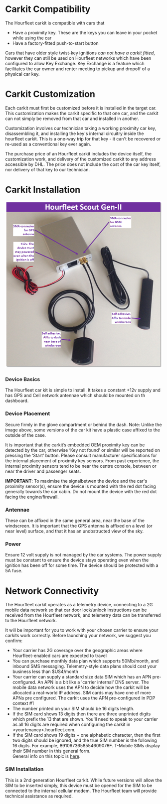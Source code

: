 # Carkit Compatibility   
The Hourfleet carkit is compatible with cars that  
- Have a proximity key. These are the keys you can leave in your pocket while using the car  
- Have a factory-fitted push-to-start button

Cars that have older style twist-key ignitions *can not have a carkit fitted*, however they can still be used on Hourfleet networks which have been configured to allow Key Exchange. Key Exchange is a feature which facilitates the car owner and renter meeting to pickup and dropoff of a physical car key.  

# Carkit Customization
Each carkit must first be customized before it is installed in the target car. This customization makes the carkit specific to that one car, and the carkit can not simply be removed from that car and installed in another.

Customization involves our technician taking a working proximity car key, disassembling it, and installing the key's internal circuitry inside the hourfleet carkit. This is a one-way trip for that key - it can't be recovered or re-used as a conventional key ever again. 

The purchase price of an Hourfleet carkit includes the device itself, the customization work, and delivery of the customized carkit to any address accessible by DHL. The price does not include the cost of the car key itself, nor delivery of that key to our technician.

# Carkit Installation
![](images/Mindkin-Scout-Gen2-RevF-Diagram.png) 

### Device Basics
The Hourfleet car kit is simple to install. It takes a constant +12v supply and has GPS and Cell network antennae which should be mounted on th dashboard. 

### Device Placement  
Secure firmly in the glove compartment or behind the dash. Note: Unlike the image above, some versions of the car kit have a plastic case affixed to the outside of the case.

It is important that the carkit’s embedded OEM proximity key can be detected by the car, otherwise ‘Key not found’ or similar will be reported on pressing the ‘Start’ button. Please consult manufacturer specifications for the internal placement of proximity key sensors. From past experience, the internal proximity sensors tend to be near the centre console, between or near the driver and passenger seats.

**IMPORTANT**: To maximise the signalbetwen the device and the car's proximity sensor(s), ensure the device is mounted with the red dot facing generally towards the car cabin. Do not mount the device with the red dot facing the engine/firewall.  

### Antennae
These can be affixed in the same general area, near the base of the windscreen. It is important that the GPS antenna is affixed on a level (or near level) surface, and that it has an unobstructed view of the sky. 

### Power  
Ensure 12 volt supply is not managed by the car systems. The power supply must be constant to ensure the device stays operating even when the ignition has been off for some time. The device should be protected with a 5A fuse.  
  
  
# Network Connectivity
The Hourfleet carkit operates as a telemetry device, connecting to a 2G mobile data network so that car door lock/unlock instructions can be received from the Hourfleet network, and telemetry data can be transferred to the Hourfleet network. 

It will be important for you to work with your chosen carrier to ensure your carkits work correctly. Before launching your network, we suggest you confirm:
-	Your carrier has 2G coverage over the geographic areas where Hourfleet-enabled cars are expected to travel
-	You can purchase monthly data plan which supports 50Mb/month, and inbound SMS messaging. Telemetry-style data plans should cost your business less than $US4/month
-	Your carrier can supply a standard size data SIM which has an APN pre-configured. An APN is a bit like a 'carrier internal' DNS server. The mobile data network uses the APN to decide how the carkit will be allocated a real-world IP address. SIM cards may have one of more APNs pre configured. The carkit uses the APN pre-configured in PDP context #1 
- The number printed on your SIM should be 16 digits length. 
- If the SIM card shows 13 digits then there are three unprinted digits which prefix the 13 that are shown. You'll need to speak to your carrier as all 16 digits are required when configuring the carkit in \<yourtenancy\>.hourfleet.com.   
- If the SIM card shows 19 digits + one alphabetic character, then the first two digits should be ignored, and the true SIM number is the following 16 digits. For example, ~~89~~1067365855460907~~6F~~. T-Mobile SIMs display their SIM number in this general form.  
General info on this topic is [here](http://www.imei.info/faq-what-is-ICCID/).

  
### SIM Installation
This is a 2nd generation Hourfleet carkit. While future versions will allow the SIM to be inserted simply, this device must be opened for the SIM to be connected to the internal cellular modem. The Hourfleet team will provide technical assistance as required.
